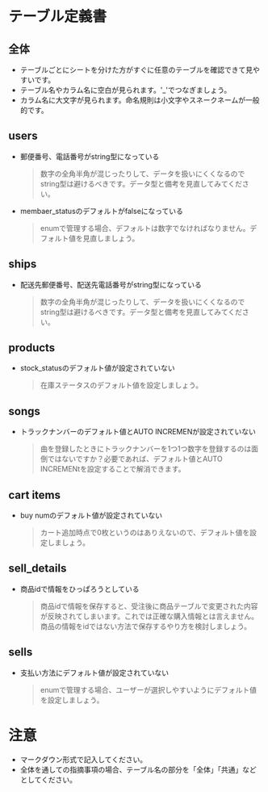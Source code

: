 # テーブル定義書
## 全体
- テーブルごとにシートを分けた方がすぐに任意のテーブルを確認できて見やすいです。
- テーブル名やカラム名に空白が見られます。'_'でつなぎましょう。
- カラム名に大文字が見られます。命名規則は小文字やスネークネームが一般的です。

## users
- 郵便番号、電話番号がstring型になっている
  >  数字の全角半角が混じったりして、データを扱いにくくなるのでstring型は避けるべきです。データ型と備考を見直してみてください。
- membaer_statusのデフォルトがfalseになっている
  >  enumで管理する場合、デフォルトは数字でなければなりません。デフォルト値を見直しましょう。

## ships
- 配送先郵便番号、配送先電話番号がstring型になっている
  >  数字の全角半角が混じったりして、データを扱いにくくなるのでstring型は避けるべきです。データ型と備考を見直してみてください。

## products
- stock_statusのデフォルト値が設定されていない
  >  在庫ステータスのデフォルト値を設定しましょう。

## songs
- トラックナンバーのデフォルト値とAUTO INCREMENが設定されていない
  >  曲を登録したときにトラックナンバーを1つ1つ数字を登録するのは面倒ではないですか？必要であれば、デフォルト値とAUTO INCREMENtを設定することで解消できます。
  
## cart items
- buy numのデフォルト値が設定されていない
  >  カート追加時点で0枚というのはありえないので、デフォルト値を設定しましょう。

## sell_details
- 商品idで情報をひっぱろうとしている
  >  商品idで情報を保存すると、受注後に商品テーブルで変更された内容が反映されてしまいます。これでは正確な購入情報とは言えません。商品の情報をidではない方法で保存するやり方を検討しましょう。

## sells
- 支払い方法にデフォルト値が設定されていない
  >  enumで管理する場合、ユーザーが選択しやすいようにデフォルト値を設定しましょう。

# 注意
* マークダウン形式で記入してください。
* 全体を通しての指摘事項の場合、テーブル名の部分を「全体」「共通」などとしてください。
